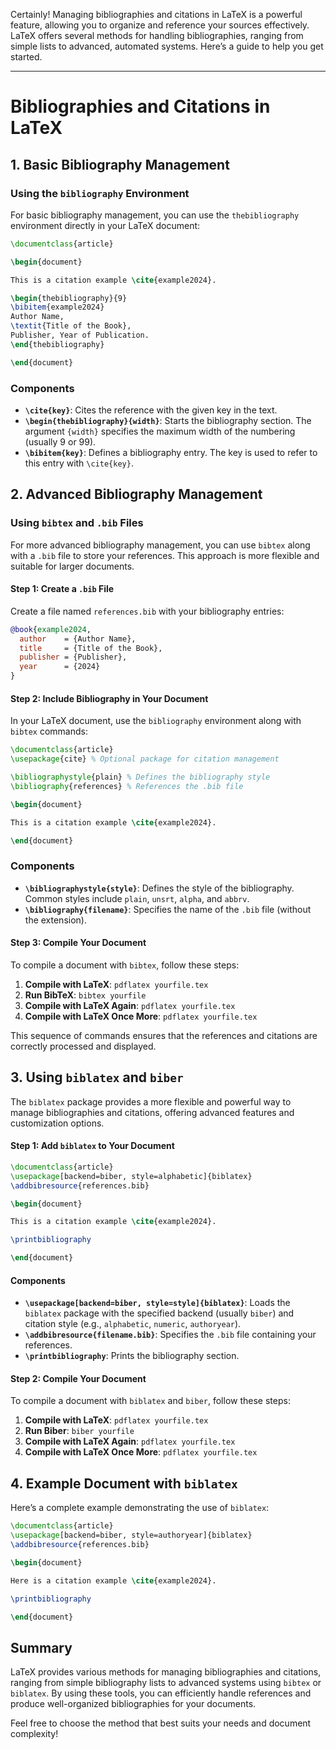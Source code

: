 Certainly! Managing bibliographies and citations in LaTeX is a powerful feature, allowing you to organize and reference your sources effectively. LaTeX offers several methods for handling bibliographies, ranging from simple lists to advanced, automated systems. Here’s a guide to help you get started.

---

# Bibliographies and Citations in LaTeX

## 1. Basic Bibliography Management

### Using the `bibliography` Environment

For basic bibliography management, you can use the `thebibliography` environment directly in your LaTeX document:

```latex
\documentclass{article}

\begin{document}

This is a citation example \cite{example2024}.

\begin{thebibliography}{9}
\bibitem{example2024}
Author Name,
\textit{Title of the Book},
Publisher, Year of Publication.
\end{thebibliography}

\end{document}
```

### Components

- **`\cite{key}`**: Cites the reference with the given key in the text.
- **`\begin{thebibliography}{width}`**: Starts the bibliography section. The argument `{width}` specifies the maximum width of the numbering (usually 9 or 99).
- **`\bibitem{key}`**: Defines a bibliography entry. The key is used to refer to this entry with `\cite{key}`.

## 2. Advanced Bibliography Management

### Using `bibtex` and `.bib` Files

For more advanced bibliography management, you can use `bibtex` along with a `.bib` file to store your references. This approach is more flexible and suitable for larger documents.

#### Step 1: Create a `.bib` File

Create a file named `references.bib` with your bibliography entries:

```bibtex
@book{example2024,
  author    = {Author Name},
  title     = {Title of the Book},
  publisher = {Publisher},
  year      = {2024}
}
```

#### Step 2: Include Bibliography in Your Document

In your LaTeX document, use the `bibliography` environment along with `bibtex` commands:

```latex
\documentclass{article}
\usepackage{cite} % Optional package for citation management

\bibliographystyle{plain} % Defines the bibliography style
\bibliography{references} % References the .bib file

\begin{document}

This is a citation example \cite{example2024}.

\end{document}
```

### Components

- **`\bibliographystyle{style}`**: Defines the style of the bibliography. Common styles include `plain`, `unsrt`, `alpha`, and `abbrv`.
- **`\bibliography{filename}`**: Specifies the name of the `.bib` file (without the extension).

#### Step 3: Compile Your Document

To compile a document with `bibtex`, follow these steps:

1. **Compile with LaTeX**: `pdflatex yourfile.tex`
2. **Run BibTeX**: `bibtex yourfile`
3. **Compile with LaTeX Again**: `pdflatex yourfile.tex`
4. **Compile with LaTeX Once More**: `pdflatex yourfile.tex`

This sequence of commands ensures that the references and citations are correctly processed and displayed.

## 3. Using `biblatex` and `biber`

The `biblatex` package provides a more flexible and powerful way to manage bibliographies and citations, offering advanced features and customization options.

#### Step 1: Add `biblatex` to Your Document

```latex
\documentclass{article}
\usepackage[backend=biber, style=alphabetic]{biblatex}
\addbibresource{references.bib}

\begin{document}

This is a citation example \cite{example2024}.

\printbibliography

\end{document}
```

#### Components

- **`\usepackage[backend=biber, style=style]{biblatex}`**: Loads the `biblatex` package with the specified backend (usually `biber`) and citation style (e.g., `alphabetic`, `numeric`, `authoryear`).
- **`\addbibresource{filename.bib}`**: Specifies the `.bib` file containing your references.
- **`\printbibliography`**: Prints the bibliography section.

#### Step 2: Compile Your Document

To compile a document with `biblatex` and `biber`, follow these steps:

1. **Compile with LaTeX**: `pdflatex yourfile.tex`
2. **Run Biber**: `biber yourfile`
3. **Compile with LaTeX Again**: `pdflatex yourfile.tex`
4. **Compile with LaTeX Once More**: `pdflatex yourfile.tex`

## 4. Example Document with `biblatex`

Here’s a complete example demonstrating the use of `biblatex`:

```latex
\documentclass{article}
\usepackage[backend=biber, style=authoryear]{biblatex}
\addbibresource{references.bib}

\begin{document}

Here is a citation example \cite{example2024}.

\printbibliography

\end{document}
```

## Summary

LaTeX provides various methods for managing bibliographies and citations, ranging from simple bibliography lists to advanced systems using `bibtex` or `biblatex`. By using these tools, you can efficiently handle references and produce well-organized bibliographies for your documents.

Feel free to choose the method that best suits your needs and document complexity!

